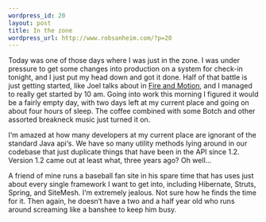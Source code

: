 ```yaml
--- 
wordpress_id: 20
layout: post
title: In the zone
wordpress_url: http://www.robsanheim.com/?p=20
---
```

<p>Today was one of those days where I was just in the zone.  I was under pressure to get some changes into production on a system for check-in tonight, and I just put my head down and got it done.  Half of that battle is just getting started, like Joel talks about in <a href="http://www.joelonsoftware.com/articles/fog0000000339.html" title="">Fire and Motion</a>, and I managed to really get started by 10 am.  Going into work this morning I figured it would be a fairly empty day, with two days left at my current place and going on about four hours of sleep.  The coffee combined with some Botch and other assorted breakneck music just turned it on.</p>

<p>I&#8216;m amazed at how many developers at my current place are ignorant of the standard Java api&#8216;s.  We have so many utility methods lying around in our codebase that just duplicate things that have been in the <span class="caps">API</span> since 1.2.  Version 1.2 came out at least what, three years ago?  Oh well&#8230;</p>

<p>A friend of mine runs a baseball fan site in his spare time that has uses just about every single framework I want to get into, including Hibernate, Struts, Spring, and SiteMesh.  I&#8216;m extremely jealous.  Not sure how he finds the time for it.  Then again, he doesn&#8216;t have a two and a half year old who runs around screaming like a banshee to keep him busy.</p>
